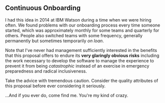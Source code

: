 ## Continuous Onboarding

I had this idea in 2014 at IBM Watson during a time when we were hiring often.
We found problems with our onboarding process every time someone started,
which was approximately monthly for some teams and quarterly for others.
People also switched teams with some frequency, generally permanently but sometimes temporarily _on loan_.

Note that I've never had management sufficiently interested in the benefits that this proposal offers to endure its
**very glaringly obvious risks**
including the work necessary to develop the software to manage the experience to prevent it from being
_catastrophic_
instead of an exercise in emergency preparedness and radical inclusiveness.

Take the advice with tremendous caution.
Consider the quality attributes of this proposal before ever considering it seriously.

…And if you ever do, come find me.
You're my kind of crazy.
